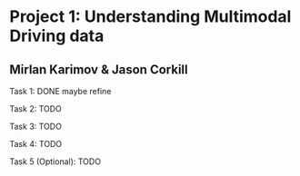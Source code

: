 # Project 1: Understanding Multimodal Driving data
## Mirlan Karimov & Jason Corkill
 Task 1: DONE maybe refine

 Task 2: TODO

 Task 3: TODO

 Task 4: TODO

 Task 5 (Optional): TODO
